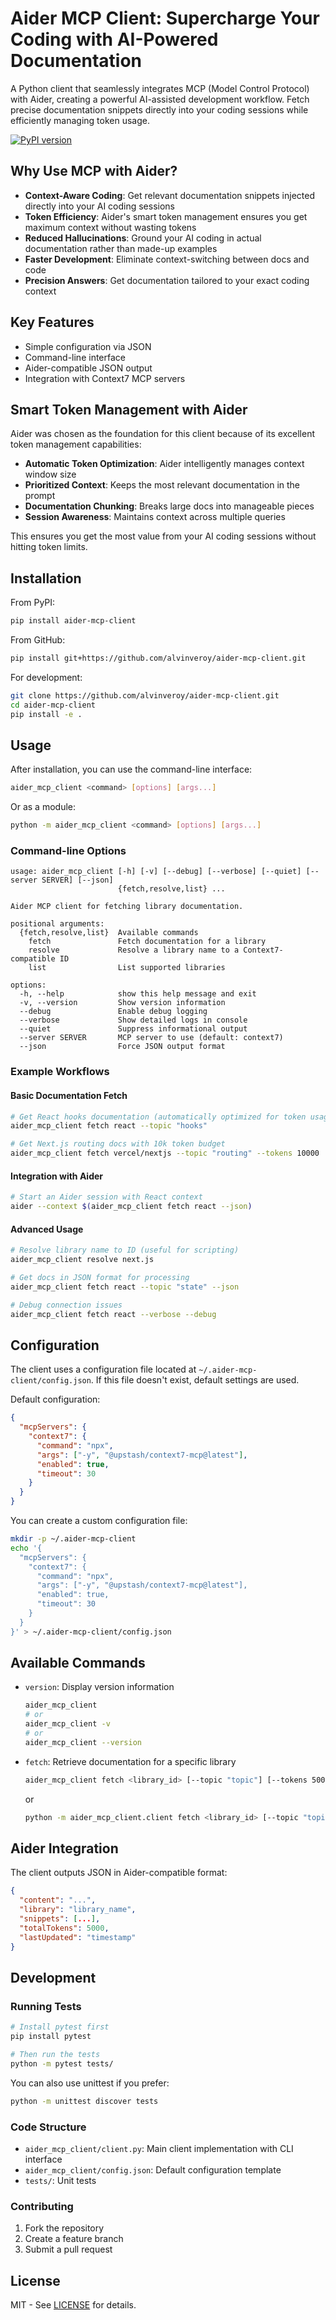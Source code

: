 # Aider MCP Client: Supercharge Your Coding with AI-Powered Documentation

A Python client that seamlessly integrates MCP (Model Control Protocol) with Aider, creating a powerful AI-assisted development workflow. Fetch precise documentation snippets directly into your coding sessions while efficiently managing token usage.

[![PyPI version](https://badge.fury.io/py/aider-mcp-client.svg)](https://badge.fury.io/py/aider-mcp-client)

## Why Use MCP with Aider?

- **Context-Aware Coding**: Get relevant documentation snippets injected directly into your AI coding sessions
- **Token Efficiency**: Aider's smart token management ensures you get maximum context without wasting tokens
- **Reduced Hallucinations**: Ground your AI coding in actual documentation rather than made-up examples
- **Faster Development**: Eliminate context-switching between docs and code
- **Precision Answers**: Get documentation tailored to your exact coding context

## Key Features

- Simple configuration via JSON
- Command-line interface
- Aider-compatible JSON output
- Integration with Context7 MCP servers

## Smart Token Management with Aider

Aider was chosen as the foundation for this client because of its excellent token management capabilities:

- **Automatic Token Optimization**: Aider intelligently manages context window size
- **Prioritized Context**: Keeps the most relevant documentation in the prompt
- **Documentation Chunking**: Breaks large docs into manageable pieces
- **Session Awareness**: Maintains context across multiple queries

This ensures you get the most value from your AI coding sessions without hitting token limits.

## Installation

From PyPI:
```bash
pip install aider-mcp-client
```

From GitHub:
```bash
pip install git+https://github.com/alvinveroy/aider-mcp-client.git
```

For development:
```bash
git clone https://github.com/alvinveroy/aider-mcp-client.git
cd aider-mcp-client
pip install -e .
```

## Usage

After installation, you can use the command-line interface:

```bash
aider_mcp_client <command> [options] [args...]
```

Or as a module:
```bash
python -m aider_mcp_client <command> [options] [args...]
```

### Command-line Options

```
usage: aider_mcp_client [-h] [-v] [--debug] [--verbose] [--quiet] [--server SERVER] [--json]
                        {fetch,resolve,list} ...

Aider MCP client for fetching library documentation.

positional arguments:
  {fetch,resolve,list}  Available commands
    fetch               Fetch documentation for a library
    resolve             Resolve a library name to a Context7-compatible ID
    list                List supported libraries

options:
  -h, --help            show this help message and exit
  -v, --version         Show version information
  --debug               Enable debug logging
  --verbose             Show detailed logs in console
  --quiet               Suppress informational output
  --server SERVER       MCP server to use (default: context7)
  --json                Force JSON output format
```

### Example Workflows

#### Basic Documentation Fetch
```bash
# Get React hooks documentation (automatically optimized for token usage)
aider_mcp_client fetch react --topic "hooks"

# Get Next.js routing docs with 10k token budget
aider_mcp_client fetch vercel/nextjs --topic "routing" --tokens 10000
```

#### Integration with Aider
```bash
# Start an Aider session with React context
aider --context $(aider_mcp_client fetch react --json)
```

#### Advanced Usage
```bash
# Resolve library name to ID (useful for scripting)
aider_mcp_client resolve next.js

# Get docs in JSON format for processing
aider_mcp_client fetch react --topic "state" --json

# Debug connection issues
aider_mcp_client fetch react --verbose --debug
```

## Configuration

The client uses a configuration file located at `~/.aider-mcp-client/config.json`. If this file doesn't exist, default settings are used.

Default configuration:
```json
{
  "mcpServers": {
    "context7": {
      "command": "npx",
      "args": ["-y", "@upstash/context7-mcp@latest"],
      "enabled": true,
      "timeout": 30
    }
  }
}
```

You can create a custom configuration file:
```bash
mkdir -p ~/.aider-mcp-client
echo '{
  "mcpServers": {
    "context7": {
      "command": "npx",
      "args": ["-y", "@upstash/context7-mcp@latest"],
      "enabled": true,
      "timeout": 30
    }
  }
}' > ~/.aider-mcp-client/config.json
```

## Available Commands

- `version`: Display version information
  ```bash
  aider_mcp_client
  # or
  aider_mcp_client -v
  # or
  aider_mcp_client --version
  ```

- `fetch`: Retrieve documentation for a specific library
  ```bash
  aider_mcp_client fetch <library_id> [--topic "topic"] [--tokens 5000]
  ```
  or
  ```bash
  python -m aider_mcp_client.client fetch <library_id> [--topic "topic"] [--tokens 5000]
  ```

## Aider Integration

The client outputs JSON in Aider-compatible format:
```json
{
  "content": "...",
  "library": "library_name",
  "snippets": [...],
  "totalTokens": 5000,
  "lastUpdated": "timestamp"
}
```

## Development

### Running Tests
```bash
# Install pytest first
pip install pytest

# Then run the tests
python -m pytest tests/
```

You can also use unittest if you prefer:
```bash
python -m unittest discover tests
```

### Code Structure
- `aider_mcp_client/client.py`: Main client implementation with CLI interface
- `aider_mcp_client/config.json`: Default configuration template
- `tests/`: Unit tests


### Contributing
1. Fork the repository
2. Create a feature branch
3. Submit a pull request

## License
MIT - See [LICENSE](LICENSE) for details.
